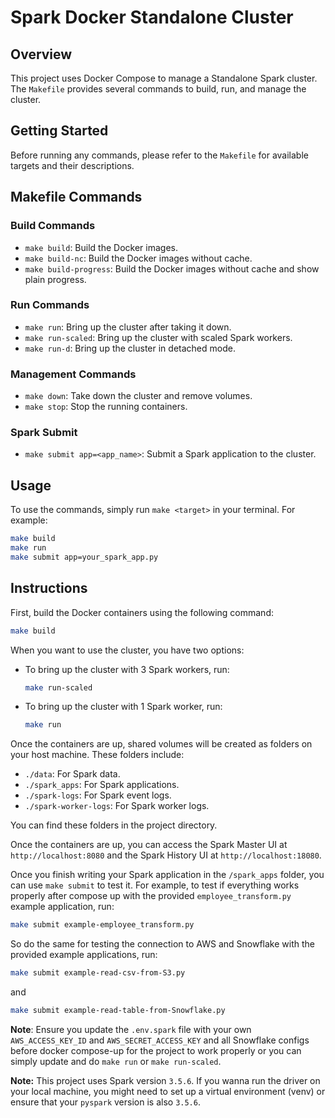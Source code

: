 # Spark Docker Standalone Cluster

## Overview
This project uses Docker Compose to manage a Standalone Spark cluster. The `Makefile` provides several commands to build, run, and manage the cluster.

## Getting Started
Before running any commands, please refer to the `Makefile` for available targets and their descriptions.

## Makefile Commands

### Build Commands
- `make build`: Build the Docker images.
- `make build-nc`: Build the Docker images without cache.
- `make build-progress`: Build the Docker images without cache and show plain progress.

### Run Commands
- `make run`: Bring up the cluster after taking it down.
- `make run-scaled`: Bring up the cluster with scaled Spark workers.
- `make run-d`: Bring up the cluster in detached mode.

### Management Commands
- `make down`: Take down the cluster and remove volumes.
- `make stop`: Stop the running containers.

### Spark Submit
- `make submit app=<app_name>`: Submit a Spark application to the cluster.

## Usage
To use the commands, simply run `make <target>` in your terminal. For example:
```sh
make build
make run
make submit app=your_spark_app.py
```

## Instructions

First, build the Docker containers using the following command:
```sh
make build
```

When you want to use the cluster, you have two options:
- To bring up the cluster with 3 Spark workers, run:
    ```sh
    make run-scaled
    ```
- To bring up the cluster with 1 Spark worker, run:
    ```sh
    make run
    ```

Once the containers are up, shared volumes will be created as folders on your host machine. These folders include:

- `./data`: For Spark data.
- `./spark_apps`: For Spark applications.
- `./spark-logs`: For Spark event logs.
- `./spark-worker-logs`: For Spark worker logs.

You can find these folders in the project directory.

Once the containers are up, you can access the Spark Master UI at `http://localhost:8080` and the Spark History UI at `http://localhost:18080`.

Once you finish writing your Spark application in the `/spark_apps` folder, you can use `make submit` to test it. For example, to test if everything works properly after compose up with the provided `employee_transform.py` example application, run:
```sh
make submit example-employee_transform.py
```

So do the same for testing the connection to AWS and Snowflake with the provided example applications, run:
```sh
make submit example-read-csv-from-S3.py
```
and
```sh
make submit example-read-table-from-Snowflake.py
```


**Note**: Ensure you update the `.env.spark` file with your own `AWS_ACCESS_KEY_ID` and `AWS_SECRET_ACCESS_KEY` and all Snowflake configs before docker compose-up for the project to work properly or you can simply update and do `make run` or `make run-scaled`.

**Note:** This project uses Spark version `3.5.6`. If you wanna run the driver on your local machine, you might need to set up a virtual environment (venv) or ensure that your `pyspark` version is also `3.5.6`.
